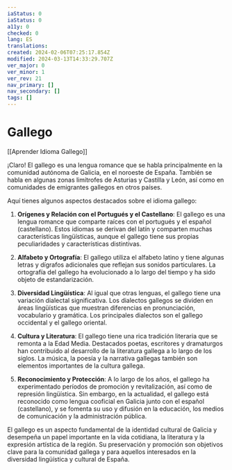 ```yaml
---
iaStatus: 0
iaStatus: 0
a11y: 0
checked: 0
lang: ES
translations: 
created: 2024-02-06T07:25:17.854Z
modified: 2024-03-13T14:33:29.707Z
ver_major: 0
ver_minor: 1
ver_rev: 21
nav_primary: []
nav_secondary: []
tags: []
---
```

# Gallego

[[Aprender Idioma Gallego]]

¡Claro! El gallego es una lengua romance que se habla principalmente en la comunidad autónoma de Galicia, en el noroeste de España. También se habla en algunas zonas limítrofes de Asturias y Castilla y León, así como en comunidades de emigrantes gallegos en otros países.

Aquí tienes algunos aspectos destacados sobre el idioma gallego:

1. **Orígenes y Relación con el Portugués y el Castellano**: El gallego es una lengua romance que comparte raíces con el portugués y el español (castellano). Estos idiomas se derivan del latín y comparten muchas características lingüísticas, aunque el gallego tiene sus propias peculiaridades y características distintivas.

2. **Alfabeto y Ortografía**: El gallego utiliza el alfabeto latino y tiene algunas letras y dígrafos adicionales que reflejan sus sonidos particulares. La ortografía del gallego ha evolucionado a lo largo del tiempo y ha sido objeto de estandarización.

3. **Diversidad Lingüística**: Al igual que otras lenguas, el gallego tiene una variación dialectal significativa. Los dialectos gallegos se dividen en áreas lingüísticas que muestran diferencias en pronunciación, vocabulario y gramática. Los principales dialectos son el gallego occidental y el gallego oriental.

4. **Cultura y Literatura**: El gallego tiene una rica tradición literaria que se remonta a la Edad Media. Destacados poetas, escritores y dramaturgos han contribuido al desarrollo de la literatura gallega a lo largo de los siglos. La música, la poesía y la narrativa gallegas también son elementos importantes de la cultura gallega.

5. **Reconocimiento y Protección**: A lo largo de los años, el gallego ha experimentado períodos de promoción y revitalización, así como de represión lingüística. Sin embargo, en la actualidad, el gallego está reconocido como lengua cooficial en Galicia junto con el español (castellano), y se fomenta su uso y difusión en la educación, los medios de comunicación y la administración pública.

El gallego es un aspecto fundamental de la identidad cultural de Galicia y desempeña un papel importante en la vida cotidiana, la literatura y la expresión artística de la región. Su preservación y promoción son objetivos clave para la comunidad gallega y para aquellos interesados en la diversidad lingüística y cultural de España.
